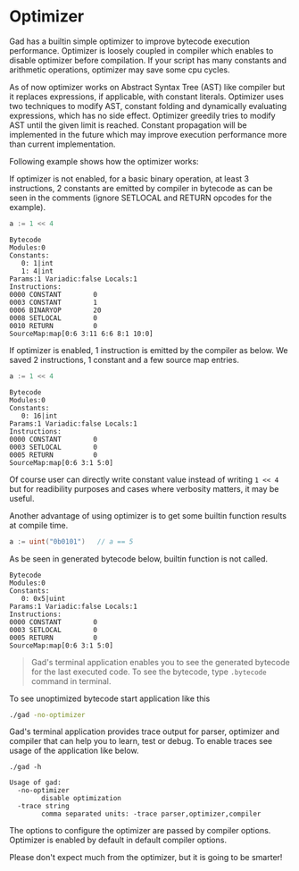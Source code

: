 # Optimizer

Gad has a builtin simple optimizer to improve bytecode execution performance.
Optimizer is loosely coupled in compiler which enables to disable optimizer
before compilation. If your script has many constants and arithmetic operations,
optimizer may save some cpu cycles.

As of now optimizer works on Abstract Syntax Tree (AST) like compiler but it
replaces expressions, if applicable, with constant literals. Optimizer uses two
techniques to modify AST, constant folding and dynamically evaluating
expressions, which has no side effect. Optimizer greedily tries to modify AST
until the given limit is reached. Constant propagation will be implemented in
the future which may improve execution performance more than current
implementation.

Following example shows how the optimizer works:

If optimizer is not enabled, for a basic binary operation, at least 3
instructions, 2 constants are emitted by compiler in bytecode as can be seen in
the comments (ignore SETLOCAL and RETURN opcodes for the example).

``` go
a := 1 << 4
```

```console
Bytecode
Modules:0
Constants:
   0: 1|int
   1: 4|int
Params:1 Variadic:false Locals:1
Instructions:
0000 CONSTANT        0
0003 CONSTANT        1
0006 BINARYOP        20
0008 SETLOCAL        0
0010 RETURN          0
SourceMap:map[0:6 3:11 6:6 8:1 10:0]
```

If optimizer is enabled, 1 instruction is emitted by the compiler as below. We
saved 2 instructions, 1 constant and a few source map entries.

``` go
a := 1 << 4
```

```console
Bytecode
Modules:0
Constants:
   0: 16|int
Params:1 Variadic:false Locals:1
Instructions:
0000 CONSTANT        0
0003 SETLOCAL        0
0005 RETURN          0
SourceMap:map[0:6 3:1 5:0]
```

Of course user can directly write constant value instead of writing `1 << 4` but
for readibility purposes and cases where verbosity matters, it may be useful.

Another advantage of using optimizer is to get some builtin function results at
compile time.

```go
a := uint("0b0101")   // a == 5
```

As be seen in generated bytecode below, builtin function is not called.

```console
Bytecode
Modules:0
Constants:
   0: 0x5|uint
Params:1 Variadic:false Locals:1
Instructions:
0000 CONSTANT        0
0003 SETLOCAL        0
0005 RETURN          0
SourceMap:map[0:6 3:1 5:0]
```

> Gad's terminal application enables you to see the generated bytecode for the
> last executed code. To see the bytecode, type `.bytecode` command in terminal.

To see unoptimized bytecode start application like this

```sh
./gad -no-optimizer
```

Gad's terminal application provides trace output for parser, optimizer and
compiler that can help you to learn, test or debug. To enable traces see usage
of the application like below.

```console
./gad -h

Usage of gad:
  -no-optimizer
        disable optimization
  -trace string
        comma separated units: -trace parser,optimizer,compiler
```

The options to configure the optimizer are passed by compiler options. Optimizer
is enabled by default in default compiler options.

Please don't expect much from the optimizer, but it is going to be smarter!
